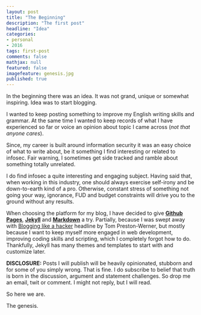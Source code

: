 ```yaml
---
layout: post
title: "The Beginning"
description: "The first post"
headline: "Idea"
categories: 
- personal 
- 2016
tags: first-post
comments: false
mathjax: null
featured: false
imagefeature: genesis.jpg
published: true
---
```

In the beginning there was an idea. It was not grand, unique or somewhat inspiring. Idea was to start blogging. 

I wanted to keep posting something to improve my English writing skills and grammar. At the same time I wanted to keep records of what I have experienced so far or voice an opinion about topic I came across (_not that anyone cares_). 

Since, my career is built around information security it was an easy choice of what to write about, be it something I find interesting or related to infosec. Fair warning, I sometimes get side tracked and ramble about something totally unrelated. 

I do find infosec a quite interesting and engaging subject. Having said that, when working in this industry, one should always exercise self-irony and be down-to-earth kind of a pro. Otherwise, constant stress of something not going your way, ignorance, FUD and budget constraints will drive you to the ground without any results.

When choosing the platform for my blog, I have decided to give  **[Github Pages]( https://pages.github.com/)**, **[Jekyll](https://jekyllrb.com)** and **[Markdown](http://daringfireball.net/projects/markdown/)** a try. Partially, because I was swept away with [Blogging like a hacker](http://tom.preston-werner.com/2008/11/17/blogging-like-a-hacker.html) headline by Tom Preston-Werner, but mostly because I want to keep myself more engaged in web development, improving coding skills and scripting, which I completely forgot how to do.  Thankfully, Jekyll has many themes and templates to start with and customize later.

**DISCLOSURE:** Posts I will publish will be heavily opinionated, stubborn and for some of you simply wrong. That is fine. I do subscribe to belief that truth is born in the discussion, argument and statement challenges. So drop me an email, twit or comment. I might not reply, but I will read. 

So here we are. 

The genesis. 

